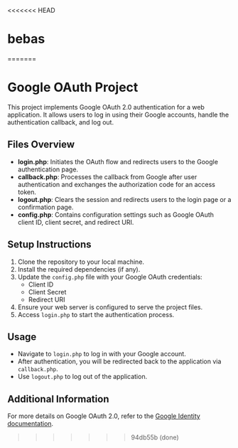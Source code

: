 <<<<<<< HEAD
# bebas
=======
# Google OAuth Project

This project implements Google OAuth 2.0 authentication for a web application. It allows users to log in using their Google accounts, handle the authentication callback, and log out.

## Files Overview

- **login.php**: Initiates the OAuth flow and redirects users to the Google authentication page.
- **callback.php**: Processes the callback from Google after user authentication and exchanges the authorization code for an access token.
- **logout.php**: Clears the session and redirects users to the login page or a confirmation page.
- **config.php**: Contains configuration settings such as Google OAuth client ID, client secret, and redirect URI.

## Setup Instructions

1. Clone the repository to your local machine.
2. Install the required dependencies (if any).
3. Update the `config.php` file with your Google OAuth credentials:
   - Client ID
   - Client Secret
   - Redirect URI
4. Ensure your web server is configured to serve the project files.
5. Access `login.php` to start the authentication process.

## Usage

- Navigate to `login.php` to log in with your Google account.
- After authentication, you will be redirected back to the application via `callback.php`.
- Use `logout.php` to log out of the application.

## Additional Information

For more details on Google OAuth 2.0, refer to the [Google Identity documentation](https://developers.google.com/identity/protocols/oauth2).
>>>>>>> 94db55b (done)

